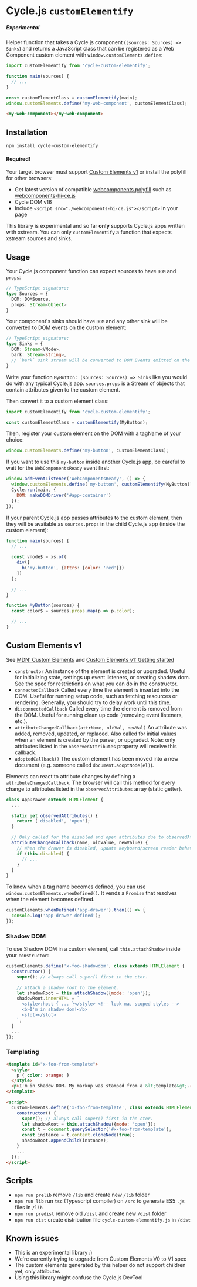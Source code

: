 # Cycle.js `customElementify`

##### Experimental

Helper function that takes a Cycle.js component (`(sources: Sources) => Sinks`) and returns a JavaScript class that can be registered as a Web Component custom element with `window.customElements.define`:

```js
import customElementify from 'cycle-custom-elementify';

function main(sources) {
  // ...
}

const customElementClass = customElementify(main);
window.customElements.define('my-web-component', customElementClass);
```

```html
<my-web-component></my-web-component>
```

## Installation

```
npm install cycle-custom-elementify
```

#### Required!

Your target browser must support [Custom Elements v1](http://webcomponents.org/polyfills/custom-elements/) or install the polyfill for other browsers:

- Get latest version of compatible [webcomponents polyfill](https://github.com/webcomponents/webcomponentsjs) such as [webcomponents-hi-ce.js](https://raw.githubusercontent.com/webcomponents/webcomponentsjs/master/webcomponents-hi-ce.js)
- Cycle DOM v16
- Include `<script src="./webcomponents-hi-ce.js"></script>` in your page

This library is experimental and so far **only** supports Cycle.js apps written with xstream. You can only `customElementify` a function that expects xstream sources and sinks.

## Usage

Your Cycle.js component function can expect sources to have `DOM` and `props`:

```typescript
// TypeScript signature:
type Sources = {
  DOM: DOMSource,
  props: Stream<Object>
}
```

Your component's sinks should have `DOM` and any other sink will be converted to DOM events on the custom element:

```typescript
// TypeScript signature:
type Sinks = {
  DOM: Stream<VNode>,
  bark: Stream<string>,
  // `bark` sink stream will be converted to DOM Events emitted on the resulting custom element
}
```

Write your function `MyButton: (sources: Sources) => Sinks` like you would do with any typical Cycle.js app. `sources.props` is a Stream of objects that contain attributes given to the custom element.

Then convert it to a custom element class:

```js
import customElementify from 'cycle-custom-elementify';

const customElementClass = customElementify(MyButton);
```

Then, register your custom element on the DOM with a tagName of your choice:

```js
window.customElements.define('my-button', customElementClass);
```

If you want to use this `my-button` inside another Cycle.js app, be careful to wait for the `WebComponentsReady` event first:

```js
window.addEventListener('WebComponentsReady', () => {
  window.customElements.define('my-button', customElementify(MyButton));
  Cycle.run(main, {
    DOM: makeDOMDriver('#app-container')
  });
});
```

If your parent Cycle.js app passes attributes to the custom element, then they will be available as `sources.props` in the child Cycle.js app (inside the custom element):

```js
function main(sources) {
  // ...

  const vnode$ = xs.of(
    div([
      h('my-button', {attrs: {color: 'red'}})
    ])
  );

  // ...
}
```

```js
function MyButton(sources) {
  const color$ = sources.props.map(p => p.color);

  // ...
}
```

## Custom Elements v1

See [MDN: Custom Elements](https://developer.mozilla.org/en-US/docs/Web/Web_Components/Custom_Elements) and [Custom Elements v1: Getting started](https://developers.google.com/web/fundamentals/getting-started/primers/customelements)

- `constructor`	An instance of the element is created or upgraded. Useful for initializing state, settings up event listeners, or creating shadow dom. See the spec for restrictions on what you can do in the constructor.
- `connectedCallback`	Called every time the element is inserted into the DOM. Useful for running setup code, such as fetching resources or rendering. Generally, you should try to delay work until this time.
- `disconnectedCallback`	Called every time the element is removed from the DOM. Useful for running clean up code (removing event listeners, etc.).
- `attributeChangedCallback(attrName, oldVal, newVal)`	An attribute was added, removed, updated, or replaced. Also called for initial values when an element is created by the parser, or upgraded. Note: only attributes listed in the `observedAttributes` property will receive this callback.
- `adoptedCallback()`	The custom element has been moved into a new document (e.g. someone called `document.adoptNode(el)`).

Elements can react to attribute changes by defining a `attributeChangedCallback`. The browser will call this method for every change to attributes listed in the `observedAttributes` array (static getter).

```js
class AppDrawer extends HTMLElement {
  ...

  static get observedAttributes() {
    return ['disabled', 'open'];
  }

  // Only called for the disabled and open attributes due to observedAttributes
  attributeChangedCallback(name, oldValue, newValue) {
    // When the drawer is disabled, update keyboard/screen reader behavior.
    if (this.disabled) {
      // ...
    }
  }
}
```

To know when a tag name becomes defined, you can use `window.customElements.whenDefined()`. It vends a `Promise` that resolves when the element becomes defined.

```js
customElements.whenDefined('app-drawer').then(() => {
  console.log('app-drawer defined');
});
```

### Shadow DOM

To use Shadow DOM in a custom element, call `this.attachShadow` inside your `constructor`:

```js
customElements.define('x-foo-shadowdom', class extends HTMLElement {
  constructor() {
    super(); // always call super() first in the ctor.

    // Attach a shadow root to the element.
    let shadowRoot = this.attachShadow({mode: 'open'});
    shadowRoot.innerHTML = `
      <style>:host { ... }</style> <!-- look ma, scoped styles -->
      <b>I'm in shadow dom!</b>
      <slot></slot>
    `;
  }
  ...
});
```

### Templating

```html
<template id="x-foo-from-template">
  <style>
    p { color: orange; }
  </style>
  <p>I'm in Shadow DOM. My markup was stamped from a &lt;template&gt;.</p>
</template>

<script>
  customElements.define('x-foo-from-template', class extends HTMLElement {
    constructor() {
      super(); // always call super() first in the ctor.
      let shadowRoot = this.attachShadow({mode: 'open'});
      const t = document.querySelector('#x-foo-from-template');
      const instance = t.content.cloneNode(true);
      shadowRoot.appendChild(instance);
    }
    ...
  });
</script>
```

## Scripts
- `npm run prelib` remove `/lib` and create new `/lib` folder
- `npm run lib` run `tsc` (Typescript compiler) on `/src` to generate ES5 `.js` files in `/lib`
- `npm run predist` remove old `/dist` and create new `/dist` folder
- `npm run dist` create distribution file `cycle-custom-elementify.js` in `/dist`

## Known issues

- This is an experimental library :)
- We're currently trying to upgrade from Custom Elements V0 to V1 spec
- The custom elements generated by this helper do not support children yet, only attributes
- Using this library might confuse the Cycle.js DevTool
